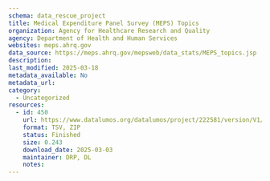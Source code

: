 ```yaml
---
schema: data_rescue_project 
title: Medical Expenditure Panel Survey (MEPS) Topics
organization: Agency for Healthcare Research and Quality
agency: Department of Health and Human Services
websites: meps.ahrq.gov
data_source: https://meps.ahrq.gov/mepsweb/data_stats/MEPS_topics.jsp
description: 
last_modified: 2025-03-18
metadata_available: No
metadata_url: 
category:
  - Uncategorized
resources:
  - id: 450
    url: https://www.datalumos.org/datalumos/project/222581/version/V1/view
    format: TSV, ZIP
    status: Finished
    size: 0.243
    download_date: 2025-03-03
    maintainer: DRP, DL
    notes: 
---
```

